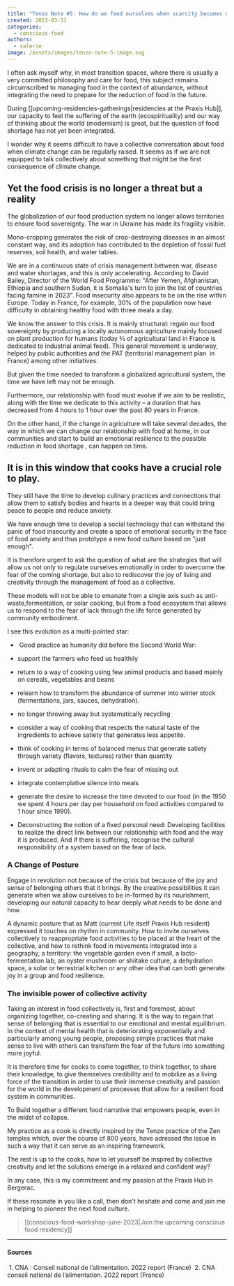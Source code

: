 ```yaml
---
title: "Tenzo Note #5: How do we feed ourselves when scarcity becomes our reality?"
created: 2023-03-31
categories: 
  - conscious-food
authors:
  - valerie
image: /assets/images/tenzo-note-5-image.svg
---
```


I often ask myself why, in most transition spaces, where there is usually a very committed philosophy and care for food, this subject remains circumscribed to managing food in the context of abundance, without integrating the need to prepare for the reduction of food in the future.

During [[upcoming-residencies-gatherings|residencies at the Praxis Hub]], our capacity to feel the suffering of the earth (ecospirituality) and our way of thinking about the world (modernism) is great, but the question of food shortage has not yet been integrated.

I wonder why it seems difficult to have a collective conversation about food when climate change can be regularly raised. It seems as if we are not equipped to talk collectively about something that might be the first consequence of climate change.

## Yet the food crisis is no longer a threat but a reality

The globalization of our food production system no longer allows territories to ensure food sovereignty. The war in Ukraine has made its fragility visible.

Mono-cropping generates the risk of crop-destroying diseases in an almost constant way, and its adoption has contributed to the depletion of fossil fuel reserves, soil health, and water tables.

We are in a continuous state of crisis management between war, disease and water shortages, and this is only accelerating. According to David Bailey, Director of the World Food Programme: "After Yemen, Afghanistan, Ethiopia and southern Sudan, it is Somalia's turn to join the list of countries facing famine in 2023". Food insecurity also appears to be on the rise within Europe. Today in France, for example, 30% of the population now have difficulty in obtaining healthy food with three meals a day. 

We know the answer to this crisis. It is mainly structural: regain our food sovereignty by producing a locally autonomous agriculture mainly focused on plant production for humans (today ⅔ of agricultural land in France is dedicated to industrial animal feed). This general movement is underway, helped by public authorities and the PAT (territorial management plan  in France) among other initiatives. 

But given the time needed to transform a globalized agricultural system, the time we have left may not be enough.   

Furthermore, our relationship with food must evolve if we aim to be realistic, along with the time we dedicate to this activity – a duration that has decreased from 4 hours to 1 hour over the past 80 years in France.

On the other hand, if the change in agriculture will take several decades, the way in which we can change our relationship with food at home, in our communities and start to build an emotional resilience to the possible reduction in food shortage , can happen on time.

## It is in this window that cooks have a crucial role to play. 

They still have the time to develop culinary practices and connections that allow them to satisfy bodies and hearts in a deeper way that could bring peace to people and reduce anxiety. 

We have enough time to develop a social technology that can withstand the panic of food insecurity and create a space of emotional security in the face of food anxiety and thus prototype a new food culture based on "just enough".

It is therefore urgent to ask the question of what are the strategies that will allow us not only to regulate ourselves emotionally in order to overcome the fear of the coming shortage, but also to rediscover the joy of living and creativity through the management of food as a collective.
  
These models will not be able to emanate from a single axis such as anti-waste,fermentation, or solar cooking, but from a food ecosystem that allows us to respond to the fear of lack through the life force generated by community embodiment.  

I see this evolution as a multi-pointed star: 

-    Good practice as humanity did before the Second World War: 
    
-   support the farmers who feed us healthily 
    
-   return to a way of cooking using few animal products and based mainly on cereals, vegetables and beans 
    
-   relearn how to transform the abundance of summer into winter stock (fermentations, jars, sauces, dehydration). 
    
-   no longer throwing away but systematically recycling 
    
-   consider a way of cooking that respects the natural taste of the ingredients to achieve satiety that generates less appetite. 
    
-   think of cooking in terms of balanced menus that generate satiety through variety (flavors, textures) rather than quantity 
    
-   invent or adapting rituals to calm the fear of missing out 
    
-   integrate contemplative silence into meals 
    
-   generate the desire to increase the time devoted to our food (in the 1950 we spent 4 hours per day per household on food activities compared to 1 hour since 1990). 
    
-   Deconstructing the notion of a fixed personal need: Developing facilities to realize the direct link between our relationship with food and the way it is produced. And if there is suffering, recognise the cultural responsibility of a system based on the fear of lack. 

### A Change of Posture 

Engage in revolution not because of the crisis but because of the joy and sense of belonging others that it brings. By the creative possibilities it can generate when we allow ourselves to be in-formed by its nourishment, developing our natural capacity to hear deeply what needs to be done and how.

A dynamic posture that as Matt (current Life itself Praxis Hub resident) expressed it touches on rhythm in community. How to invite ourselves collectively to reappropriate food activities to be placed at the heart of the collective, and how to rethink food in movements integrated into a geography, a territory: the vegetable garden even if small, a lacto-fermentation lab, an oyster mushroom or shiitake culture, a dehydration space, a solar or terrestrial kitchen or any other idea that can both generate joy in a group and food resilience.  

### The invisible power of collective activity 

Taking an interest in food collectively is, first and foremost, about organizing together, co-creating and sharing. It is the way to regain that sense of belonging that is essential to our emotional and mental equilibrium. In the context of mental health that is deteriorating exponentially and particularly among young people, proposing simple practices that make sense to live with others can transform the fear of the future into something more joyful. 

It is therefore time for cooks to come together, to think together, to share their knowledge, to give themselves credibility and to mobilize as a living force of the transition in order to use their immense creativity and passion for the world in the development of processes that allow for a resilient food system in communities.

To Build together a different food narrative that empowers people, even in the midst of collapse. 

My practice as a cook is directly inspired by the Tenzo practice of the Zen temples which, over the course of 800 years, have adressed the issue in such a way that it can serve as an inspiring framework. 

The rest is up to the cooks, how to let yourself be inspired by collective creativity and let the solutions emerge in a relaxed and confident way? 

In any case, this is my commitment and my passion at the Praxis Hub in Bergerac.

If these resonate in you like a call, then don't hesitate and come and join me in helping to pioneer the next food culture. 

>[[conscious-food-workshop-june-2023|Join the upcoming conscious food residency]]



---
#### Sources

 1. CNA : Conseil national de l’alimentation. 2022 report (France)
 2. CNA conseil national de l’alimentation. 2022 report (France)